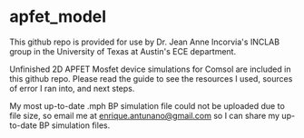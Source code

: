 # apfet_model
This github repo is provided for use by Dr. Jean Anne Incorvia's INCLAB group in the University of Texas at Austin's ECE department.

Unfinished 2D APFET Mosfet device simulations for Comsol are included in this github repo. 
Please read the guide to see the resources I used, sources of error I ran into, and next steps. 

My most up-to-date .mph BP simulation file could not be uploaded due to file size, so email me at enrique.antunano@gmail.com so I can share my up-to-date BP simulation files. 
